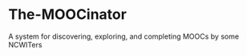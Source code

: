 The-MOOCinator
==============

A system for discovering, exploring, and completing MOOCs by some NCWITers
